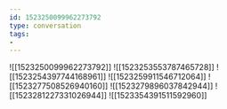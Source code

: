 ```yaml
---
id: 1523250099962273792
type: conversation
tags:
- 
---
```

![[1523250099962273792]]
![[1523253553787465728]]
![[1523254397744168961]]
![[1523259911546712064]]
![[1523277508526940160]]
![[1523279896037842944]]
![[1523281227331026944]]
![[1523354391511592960]]

